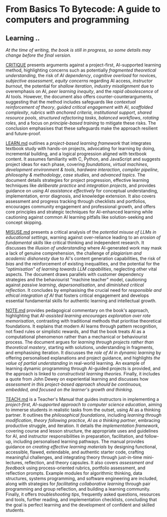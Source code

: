 
# From Basics To Bytecode: A guide to computers and programming

## Learning ..

*At the time of writing, the book is still in progress, so some details may change before the final version.*

[CRITIQUE](./CRITIQUE.md) presents arguments against a project-first, AI-supported learning method, highlighting concerns such as potentially *fragmented theoretical understanding*, the risk of *AI dependency*, *cognitive overload* for novices, *subjective assessment*, *equity concerns* regarding AI access, *instructor burnout*, the potential for *shallow iteration*, *industry misalignment* due to overemphasis on AI, *peer learning inequity*, and the *rapid obsolescence* of AI tools. However, the document also offers counter-counterarguments, suggesting that the method includes safeguards like *contextual reinforcement of theory*, *guided critical engagement with AI*, *scaffolded complexity*, *rubrics with anchored criteria*, *institutional support*, *shared resource pools*, *structured refactoring tasks*, *balanced workflows*, *rotating roles*, and a focus on *principle-based training* to mitigate these risks. The conclusion emphasises that these safeguards make the approach resilient and future-proof.

[LEARN.md](./LEARN.md) outlines a *project-based learning framework* that integrates textbook study with hands-on projects, advocating for learning by doing, incremental building, and a logical progression aligned with textbook content. It assumes familiarity with C, Python, and JavaScript and suggests project ideas for each phase, covering *foundations*, *virtual machines*, *development environment & tools*, *hardware interaction*, *compiler pipeline*, *philosophy & methodology*, *case studies*, and *advanced topics*. The document details strategies for project progression, effective learning techniques like *deliberate practice* and *integration projects*, and provides guidance on *using AI assistance effectively* for conceptual understanding, implementation, error diagnosis, and knowledge extension. It also covers assessment and progress tracking through checklists and portfolios, encourages community engagement and professional growth, and offers core principles and strategic techniques for AI-enhanced learning while cautioning against common AI learning pitfalls like solution-seeking and concept skipping.

[MISUSE.md](./MISUSE.md) presents a critical analysis of the *potential misuse of LLMs in educational settings*, warning against over-reliance leading to an *erosion of fundamental skills* like critical thinking and independent research. It discusses the *illusion of understanding* where AI-generated work may mask a lack of genuine comprehension, the challenge of *plagiarism and academic dishonesty* due to AI's content generation capabilities, the risk of *bias* and the reinforcement of existing inequalities, and the potential for the *"optimisation" of learning towards LLM capabilities*, neglecting other vital aspects. The document draws parallels with customer dependency strategies and the behaviourist "machine teacher" model, cautioning against *passive learning*, *depersonalisation*, and *diminished critical reflection*. It concludes by emphasising the crucial need for *responsible and ethical integration of AI* that fosters critical engagement and develops essential fundamental skills for authentic learning and intellectual growth.

[NOTE.md](./NOTE.md) provides pedagogical commentary on the book's approach, highlighting that *AI-assisted learning encourages exploration over rote memorisation*, contrasting with traditional methods that prioritise theoretical foundations. It explains that modern AI learns through pattern recognition, not fixed rules or simplistic rewards, and that the book treats AI as a computational phenomenon rather than a mechanical or behaviourist process. The document argues for *learning through projects rather than theoretical mastery*, starting with solutions, understanding in fragments, and emphasising iteration. It discusses the *role of AI in dynamic learning* by offering personalised explanations and project guidance, and highlights *the value of partial understanding* in real-world learning. An example of learning dynamic programming through AI-guided projects is provided, and the approach is linked to *constructivist learning theories*. Finally, it includes a quote from John Dewey on experiential learning and discusses how *assessment in this project-based approach should be continuous, embedded, and focused on the learner's growth and thinking*.

[TEACH.md](./TEACH.md) is a Teacher's Manual that guides instructors in implementing a *project-first, AI-supported approach to computer science education*, aiming to immerse students in realistic tasks from the outset, using AI as a thinking partner. It outlines the *philosophical foundations*, including *learning through modification*, *theory following practice*, *AI as a thinking partner*, embracing productive struggle, and iteration. It details the *implementation framework*, covering course and lesson structure, the appropriate uses and guidelines for AI, and instructor responsibilities in preparation, facilitation, and follow-up, including personalised learning pathways. The manual provides guidance on *creating effective learning materials* by designing functional, accessible, flawed, extendable, and authentic starter code, crafting meaningful challenges, and integrating theory through just-in-time mini-lectures, reflection, and theory capsules. It also covers *assessment and feedback* using process-oriented rubrics, portfolio assessment, and reflection prompts. Example modules for algorithmic thinking, data structures, systems programming, and software engineering are included, along with strategies for *facilitating collaborative learning* through pair programming and group reflection, and building a learning community. Finally, it offers *troubleshooting tips*, frequently asked questions, resources and tools, further reading, and implementation checklists, concluding that the goal is perfect learning and the development of confident and skilled students.